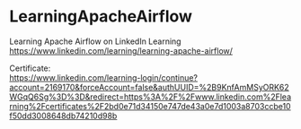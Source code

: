 # LearningApacheAirflow
Learning Apache Airflow on LinkedIn Learning  
https://www.linkedin.com/learning/learning-apache-airflow/

Certificate:    
https://www.linkedin.com/learning-login/continue?account=2169170&forceAccount=false&authUUID=%2B9KnfAmMSyORK62WGqQ6Sg%3D%3D&redirect=https%3A%2F%2Fwww.linkedin.com%2Flearning%2Fcertificates%2F2bd0e71d34150e747de43a0e7d1003a8703ccbe10f50dd3008648db74210d98b
